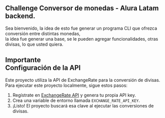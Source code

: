 ## Challenge Conversor de monedas - Alura Latam backend. 

Sea bienvenido, la idea de esto fue generar un programa CLI que ofrezca conversión entre distintas monedas,<br/>
la idea fue generar una base, se le pueden agregar funcionalidades, otras divisas, lo que usted quiera.

## Importante <br/> Configuración de la API

Este proyecto utiliza la API de ExchangeRate para la conversión de divisas. Para ejecutar este proyecto localmente, sigue estos pasos:

1. Regístrate en [ExchangeRate API](https://www.exchangerate-api.com/) y genera tu propia API key.
2. Crea una variable de entorno llamada `EXCHANGE_RATE_API_KEY`.
3. ¡Listo! El proyecto buscará esa clave al ejecutar las conversiones de divisas.
